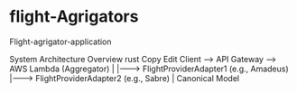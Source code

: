# flight-Agrigators
Flight-agrigator-application

System Architecture Overview
rust
Copy
Edit
Client --> API Gateway --> AWS Lambda (Aggregator)
                                     |
                                     |---> FlightProviderAdapter1 (e.g., Amadeus)
                                     |---> FlightProviderAdapter2 (e.g., Sabre)
                                     |
                                  Canonical Model
